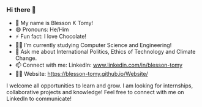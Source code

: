 ### Hi there 🤩
- 🤝 My name is Blesson K Tomy!
- 😄 Pronouns: He/Him
- ⚡ Fun fact: I love Chocolate!
- 👨‍🎓 I’m currently studying Computer Science and Engineering!
- 💬 Ask me about International Politics, Ethics of Technology and Climate Change.
- 📫 Connect with me: LinkedIn: www.linkedin.com/in/blesson-tomy
- 👨‍💻 Website: https://blesson-tomy.github.io/Website/


I welcome all opportunities to learn and grow. I am looking for internships, collaborative projects and knowledge! 
Feel free to connect with me on LinkedIn to communicate!
